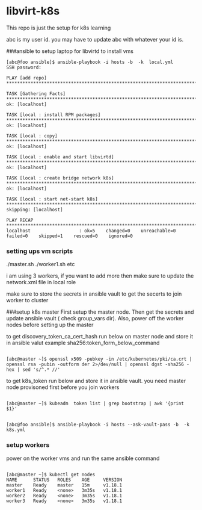 # libvirt-k8s
This repo is just the setup for k8s learning 

abc is my user id. you may have to update abc with whatever your id is. 

###ansible to setup laptop for libvirtd to install vms

``` 
[abc@foo ansible]$ ansible-playbook -i hosts -b  -k  local.yml
SSH password: 

PLAY [add repo] ***************************************************************************************************************************************************************************************************

TASK [Gathering Facts] ********************************************************************************************************************************************************************************************
ok: [localhost]

TASK [local : install RPM packages] *******************************************************************************************************************************************************************************
ok: [localhost]

TASK [local : copy] ***********************************************************************************************************************************************************************************************
ok: [localhost]

TASK [local : enable and start libvirtd] **************************************************************************************************************************************************************************
ok: [localhost]

TASK [local : create bridge network k8s] **************************************************************************************************************************************************************************
ok: [localhost]

TASK [local : start net-start k8s] ********************************************************************************************************************************************************************************
skipping: [localhost]

PLAY RECAP ********************************************************************************************************************************************************************************************************
localhost                  : ok=5    changed=0    unreachable=0    failed=0    skipped=1    rescued=0    ignored=0   

```

### setting ups vm scripts
./master.sh
./worker1.sh etc

i am using 3 workers, if you want to add more then make sure to update the network.xml file in local role

make sure to store the secrets in ansible vault 
to get the secerts to join worker to cluster 

###setup k8s master
First setup the master node. Then get the secrets and update ansible vault ( check group_vars dir). Also, power off the worker nodes before setting up the master

to get discovery_token_ca_cert_hash run below on master node and store it in ansible valut 
example sha256:token_form_below_command

```

[abc@master ~]$ openssl x509 -pubkey -in /etc/kubernetes/pki/ca.crt | openssl rsa -pubin -outform der 2>/dev/null | openssl dgst -sha256 -hex | sed 's/^.* //'

```

to get k8s_token run below and store it in ansible vault. you need master node provisoned first before you join workers

```

[abc@master ~]$ kubeadm  token list | grep bootstrap | awk '{print $1}'

```

```

[abc@foo ansible]$ ansible-playbook -i hosts --ask-vault-pass -b  -k k8s.yml 

```

### setup workers
power on the worker vms and run the same ansible command

```

[abc@master ~]$ kubectl get nodes
NAME      STATUS   ROLES    AGE     VERSION
master    Ready    master   15m     v1.18.1
worker1   Ready    <none>   3m35s   v1.18.1
worker2   Ready    <none>   3m35s   v1.18.1
worker3   Ready    <none>   3m35s   v1.18.1

```
